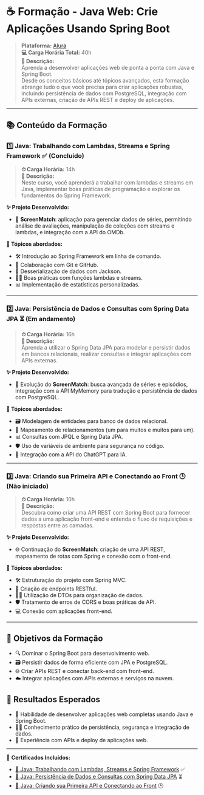 # ☕ Formação - Java Web: Crie Aplicações Usando Spring Boot  
> **Plataforma:** [Alura](https://www.alura.com.br)  
> **💻 Carga Horária Total:** 40h  
> **📖 Descrição:**  
Aprenda a desenvolver aplicações web de ponta a ponta com Java e Spring Boot.  
Desde os conceitos básicos até tópicos avançados, esta formação abrange tudo o que você precisa para criar aplicações robustas, incluindo persistência de dados com PostgreSQL, integração com APIs externas, criação de APIs REST e deploy de aplicações.  

---

## 📚 Conteúdo da Formação  

### 1️⃣ **Java: Trabalhando com Lambdas, Streams e Spring Framework** ✅ (Concluído)  
> **⏱ Carga Horária:** 14h  
> **📝 Descrição:**  
Neste curso, você aprenderá a trabalhar com lambdas e streams em Java, implementar boas práticas de programação e explorar os fundamentos do Spring Framework.  

**✨ Projeto Desenvolvido:**  
- 🎥 **ScreenMatch**: aplicação para gerenciar dados de séries, permitindo análise de avaliações, manipulação de coleções com streams e lambdas, e integração com a API do OMDb.  

**🔑 Tópicos abordados:**  
- 🛠️ Introdução ao Spring Framework em linha de comando.  
- 🔄 Colaboração com Git e GitHub.  
- 📂 Desserialização de dados com Jackson.  
- 🧑‍💻 Boas práticas com funções lambdas e streams.  
- 📊 Implementação de estatísticas personalizadas.  

---

### 2️⃣ **Java: Persistência de Dados e Consultas com Spring Data JPA** ⏳ (Em andamento)  
> **⏱ Carga Horária:** 16h  
> **📝 Descrição:**  
Aprenda a utilizar o Spring Data JPA para modelar e persistir dados em bancos relacionais, realizar consultas e integrar aplicações com APIs externas.  

**✨ Projeto Desenvolvido:**  
- 🎥 Evolução do **ScreenMatch**: busca avançada de séries e episódios, integração com a API MyMemory para tradução e persistência de dados com PostgreSQL.  

**🔑 Tópicos abordados:**  
- 🗃️ Modelagem de entidades para banco de dados relacional.  
- 🔗 Mapeamento de relacionamentos (um para muitos e muitos para um).  
- 📊 Consultas com JPQL e Spring Data JPA.  
- 🛡️ Uso de variáveis de ambiente para segurança no código.  
- 🤖 Integração com a API do ChatGPT para IA.  

---

### 3️⃣ **Java: Criando sua Primeira API e Conectando ao Front** 🕒 (Não iniciado)  
> **⏱ Carga Horária:** 10h  
> **📝 Descrição:**  
Descubra como criar uma API REST com Spring Boot para fornecer dados a uma aplicação front-end e entenda o fluxo de requisições e respostas entre as camadas.  

**✨ Projeto Desenvolvido:**  
- 🌐 Continuação do **ScreenMatch**: criação de uma API REST, mapeamento de rotas com Spring e conexão com o front-end.  

**🔑 Tópicos abordados:**  
- 🛠️ Estruturação do projeto com Spring MVC.  
- 🔗 Criação de endpoints RESTful.  
- 🧑‍💻 Utilização de DTOs para organização de dados.  
- 🛡️ Tratamento de erros de CORS e boas práticas de API.  
- 💻 Conexão com aplicações front-end.  

---

## 🎯 Objetivos da Formação  
- 🔍 Dominar o Spring Boot para desenvolvimento web.  
- 🗃️ Persistir dados de forma eficiente com JPA e PostgreSQL.  
- 🌐 Criar APIs REST e conectar back-end com front-end.  
- ☁️ Integrar aplicações com APIs externas e serviços na nuvem.  

## 🚀 Resultados Esperados  
- 🌟 Habilidade de desenvolver aplicações web completas usando Java e Spring Boot.  
- 🧑‍💻 Conhecimento prático de persistência, segurança e integração de dados.  
- 🤝 Experiência com APIs e deploy de aplicações web.  

---

📄 **Certificados Incluídos:**  
- [📜 Java: Trabalhando com Lambdas, Streams e Spring Framework](https://cursos.alura.com.br/certificate/45f3af94-a397-4930-b348-467a125db234?lang=pt_BR) ✅  
- [📜 Java: Persistência de Dados e Consultas com Spring Data JPA](link_para_certificado_em_breve) ⏳  
- [📜 Java: Criando sua Primeira API e Conectando ao Front](link_para_certificado_em_breve) 🕒  
